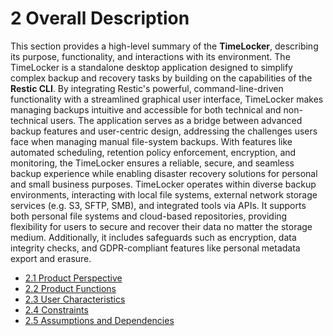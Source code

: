 # 2  Overall Description

This section provides a high-level summary of the **TimeLocker**, describing its purpose, functionality, and interactions with its environment. The TimeLocker
is a standalone desktop application designed to simplify complex backup and recovery tasks by building on the capabilities of the **Restic CLI**. By integrating
Restic's powerful, command-line-driven functionality with a streamlined graphical user interface, TimeLocker makes managing backups intuitive and accessible for
both technical and non-technical users.
The application serves as a bridge between advanced backup features and user-centric design, addressing the challenges users face when managing manual
file-system backups. With features like automated scheduling, retention policy enforcement, encryption, and monitoring, the TimeLocker ensures a reliable,
secure, and seamless backup experience while enabling disaster recovery solutions for personal and small business purposes.
TimeLocker operates within diverse backup environments, interacting with local file systems, external network storage services (e.g. S3, SFTP, SMB), and
integrated tools via APIs. It supports both personal file systems and cloud-based repositories, providing flexibility for users to secure and recover their data
no matter the storage medium. Additionally, it includes safeguards such as encryption, data integrity checks, and GDPR-compliant features like personal metadata
export and erasure.

- [2.1 Product Perspective](2-1-Product-Perspective.md)
- [2.2 Product Functions](2-2-Product-Functions.md)
- [2.3 User Characteristics](2-3-User-Characteristics.md)
- [2.4 Constraints](2-4-Constraints.md)
- [2.5 Assumptions and Dependencies](2-5-Assumptions-and-Dependencies.md)